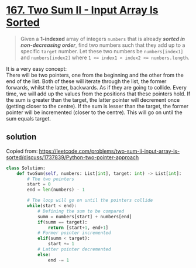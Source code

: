 # [167. Two Sum II - Input Array Is Sorted](https://leetcode.com/problems/two-sum-ii-input-array-is-sorted/)

> Given a **1-indexed** array of integers `numbers` that is already ***sorted in non-decreasing order***, find two numbers such that they add up to a specific `target` number. Let these two numbers be `numbers[index1]` and `numbers[index2]` where `1 <= index1 < index2 <= numbers.length`.

It is a very easy concept:\
There will be two pointers, one from the beginning and the other from the end of the list. Both of these will iterate through the list, the former forwards, whilst the latter, backwards. As if they are going to collide.
Every time, we will add up the values from the positions that these pointers hold. If the sum is greater than the target, the latter pointer will decrement once (getting closer to the centre). If the sum is lesser than the target, the former pointer will be incremented (closer to the centre). This will go on until the sum equals target.

## solution

Copied from: https://leetcode.com/problems/two-sum-ii-input-array-is-sorted/discuss/1737839/Python-two-pointer-approach

```python
class Solution:
    def twoSum(self, numbers: List[int], target: int) -> List[int]:
        # The two pointers
        start = 0
        end = len(numbers) - 1

        # The loop will go on until the pointers collide
        while(start < end):
            # Defining the sum to be compared
            summ = numbers[start] + numbers[end]
            if(summ == target):
                return [start+1, end+1]
            # Former pointer incremented
            elif(summ < target):
                start += 1
            # Latter pointer decremented
            else:
                end -= 1
```
